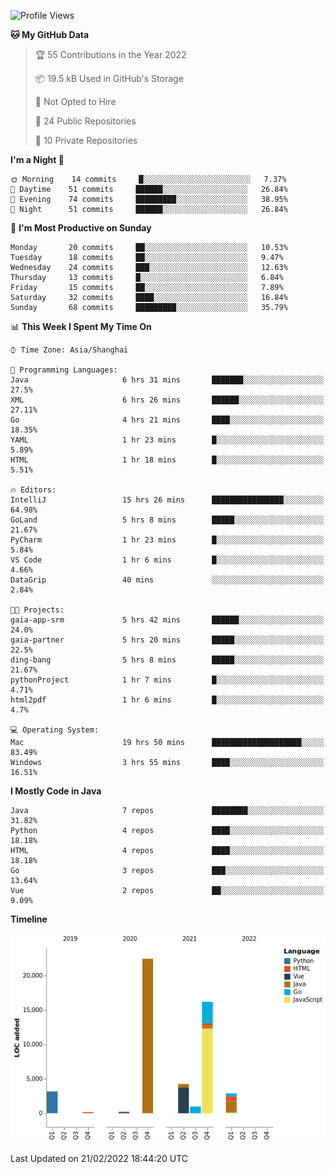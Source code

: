 <!--START_SECTION:waka-->
![Profile Views](http://img.shields.io/badge/Profile%20Views-0-blue)

**🐱 My GitHub Data** 

> 🏆 55 Contributions in the Year 2022
 > 
> 📦 19.5 kB Used in GitHub's Storage 
 > 
> 🚫 Not Opted to Hire
 > 
> 📜 24 Public Repositories 
 > 
> 🔑 10 Private Repositories  
 > 
**I'm a Night 🦉** 

```text
🌞 Morning    14 commits     █░░░░░░░░░░░░░░░░░░░░░░░░   7.37% 
🌆 Daytime    51 commits     ██████░░░░░░░░░░░░░░░░░░░   26.84% 
🌃 Evening    74 commits     █████████░░░░░░░░░░░░░░░░   38.95% 
🌙 Night      51 commits     ██████░░░░░░░░░░░░░░░░░░░   26.84%

```
📅 **I'm Most Productive on Sunday** 

```text
Monday       20 commits     ██░░░░░░░░░░░░░░░░░░░░░░░   10.53% 
Tuesday      18 commits     ██░░░░░░░░░░░░░░░░░░░░░░░   9.47% 
Wednesday    24 commits     ███░░░░░░░░░░░░░░░░░░░░░░   12.63% 
Thursday     13 commits     █░░░░░░░░░░░░░░░░░░░░░░░░   6.84% 
Friday       15 commits     ██░░░░░░░░░░░░░░░░░░░░░░░   7.89% 
Saturday     32 commits     ████░░░░░░░░░░░░░░░░░░░░░   16.84% 
Sunday       68 commits     █████████░░░░░░░░░░░░░░░░   35.79%

```


📊 **This Week I Spent My Time On** 

```text
⌚︎ Time Zone: Asia/Shanghai

💬 Programming Languages: 
Java                     6 hrs 31 mins       ███████░░░░░░░░░░░░░░░░░░   27.5% 
XML                      6 hrs 26 mins       ██████░░░░░░░░░░░░░░░░░░░   27.11% 
Go                       4 hrs 21 mins       ████░░░░░░░░░░░░░░░░░░░░░   18.35% 
YAML                     1 hr 23 mins        █░░░░░░░░░░░░░░░░░░░░░░░░   5.89% 
HTML                     1 hr 18 mins        █░░░░░░░░░░░░░░░░░░░░░░░░   5.51%

🔥 Editors: 
IntelliJ                 15 hrs 26 mins      ████████████████░░░░░░░░░   64.98% 
GoLand                   5 hrs 8 mins        █████░░░░░░░░░░░░░░░░░░░░   21.67% 
PyCharm                  1 hr 23 mins        █░░░░░░░░░░░░░░░░░░░░░░░░   5.84% 
VS Code                  1 hr 6 mins         █░░░░░░░░░░░░░░░░░░░░░░░░   4.66% 
DataGrip                 40 mins             ░░░░░░░░░░░░░░░░░░░░░░░░░   2.84%

🐱‍💻 Projects: 
gaia-app-srm             5 hrs 42 mins       ██████░░░░░░░░░░░░░░░░░░░   24.0% 
gaia-partner             5 hrs 20 mins       █████░░░░░░░░░░░░░░░░░░░░   22.5% 
ding-bang                5 hrs 8 mins        █████░░░░░░░░░░░░░░░░░░░░   21.67% 
pythonProject            1 hr 7 mins         █░░░░░░░░░░░░░░░░░░░░░░░░   4.71% 
html2pdf                 1 hr 6 mins         █░░░░░░░░░░░░░░░░░░░░░░░░   4.7%

💻 Operating System: 
Mac                      19 hrs 50 mins      ████████████████████░░░░░   83.49% 
Windows                  3 hrs 55 mins       ████░░░░░░░░░░░░░░░░░░░░░   16.51%

```

**I Mostly Code in Java** 

```text
Java                     7 repos             ████████░░░░░░░░░░░░░░░░░   31.82% 
Python                   4 repos             ████░░░░░░░░░░░░░░░░░░░░░   18.18% 
HTML                     4 repos             ████░░░░░░░░░░░░░░░░░░░░░   18.18% 
Go                       3 repos             ███░░░░░░░░░░░░░░░░░░░░░░   13.64% 
Vue                      2 repos             ██░░░░░░░░░░░░░░░░░░░░░░░   9.09%

```


**Timeline**

![Chart not found](https://raw.githubusercontent.com/youtiaoguagua/youtiaoguagua/master/charts/bar_graph.png) 


 Last Updated on 21/02/2022 18:44:20 UTC
<!--END_SECTION:waka-->